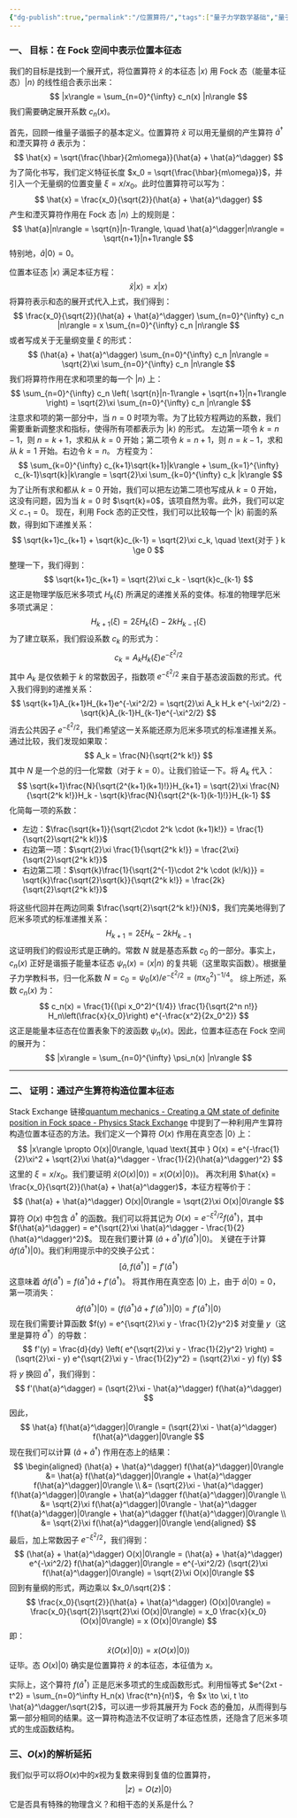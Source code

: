```yaml
---
{"dg-publish":true,"permalink":"/位置算符/","tags":["量子力学数学基础","量子光学"]}
---
```



### 一、 目标：在 Fock 空间中表示位置本征态

我们的目标是找到一个展开式，将位置算符 $\hat{x}$ 的本征态 $|x\rangle$ 用 Fock 态（能量本征态）$|n\rangle$ 的线性组合表示出来：
$$
|x\rangle = \sum_{n=0}^{\infty} c_n(x) |n\rangle
$$
我们需要确定展开系数 $c_n(x)$。

首先，回顾一维量子谐振子的基本定义。位置算符 $\hat{x}$ 可以用无量纲的产生算符 $\hat{a}^\dagger$ 和湮灭算符 $\hat{a}$ 表示为：
$$
\hat{x} = \sqrt{\frac{\hbar}{2m\omega}}(\hat{a} + \hat{a}^\dagger)
$$
为了简化书写，我们定义特征长度 $x_0 = \sqrt{\frac{\hbar}{m\omega}}$，并引入一个无量纲的位置变量 $\xi = x/x_0$。此时位置算符可以写为：
$$
\hat{x} = \frac{x_0}{\sqrt{2}}(\hat{a} + \hat{a}^\dagger)
$$
产生和湮灭算符作用在 Fock 态 $|n\rangle$ 上的规则是：
$$
\hat{a}|n\rangle = \sqrt{n}|n-1\rangle, \quad \hat{a}^\dagger|n\rangle = \sqrt{n+1}|n+1\rangle
$$
特别地，$\hat{a}|0\rangle = 0$。

位置本征态 $|x\rangle$ 满足本征方程：
$$
\hat{x}|x\rangle = x|x\rangle
$$
将算符表示和态的展开式代入上式，我们得到：
$$
\frac{x_0}{\sqrt{2}}(\hat{a} + \hat{a}^\dagger) \sum_{n=0}^{\infty} c_n |n\rangle = x \sum_{n=0}^{\infty} c_n |n\rangle
$$
或者写成关于无量纲变量 $\xi$ 的形式：
$$
(\hat{a} + \hat{a}^\dagger) \sum_{n=0}^{\infty} c_n |n\rangle = \sqrt{2}\xi \sum_{n=0}^{\infty} c_n |n\rangle
$$
我们将算符作用在求和项里的每一个 $|n\rangle$ 上：
$$
\sum_{n=0}^{\infty} c_n \left( \sqrt{n}|n-1\rangle + \sqrt{n+1}|n+1\rangle \right) = \sqrt{2}\xi \sum_{n=0}^{\infty} c_n |n\rangle
$$
注意求和项的第一部分中，当 $n=0$ 时项为零。为了比较方程两边的系数，我们需要重新调整求和指标，使得所有项都表示为 $|k\rangle$ 的形式。
左边第一项令 $k=n-1$，则 $n=k+1$，求和从 $k=0$ 开始；第二项令 $k=n+1$，则 $n=k-1$，求和从 $k=1$ 开始。右边令 $k=n$。
方程变为：
$$
\sum_{k=0}^{\infty} c_{k+1}\sqrt{k+1}|k\rangle + \sum_{k=1}^{\infty} c_{k-1}\sqrt{k}|k\rangle = \sqrt{2}\xi \sum_{k=0}^{\infty} c_k |k\rangle
$$
为了让所有求和都从 $k=0$ 开始，我们可以把左边第二项也写成从 $k=0$ 开始，这没有问题，因为当 $k=0$ 时 $\sqrt{k}=0$，该项自然为零。此外，我们可以定义 $c_{-1}=0$。
现在，利用 Fock 态的正交性，我们可以比较每一个 $|k\rangle$ 前面的系数，得到如下递推关系：
$$
\sqrt{k+1}c_{k+1} + \sqrt{k}c_{k-1} = \sqrt{2}\xi c_k, \quad \text{对于 } k \ge 0
$$
整理一下，我们得到：
$$
\sqrt{k+1}c_{k+1} = \sqrt{2}\xi c_k - \sqrt{k}c_{k-1}
$$
这正是物理学版厄米多项式 $H_k(\xi)$ 所满足的递推关系的变体。标准的物理学厄米多项式满足：
$$
H_{k+1}(\xi) = 2\xi H_k(\xi) - 2k H_{k-1}(\xi)
$$
为了建立联系，我们假设系数 $c_k$ 的形式为：
$$
c_k = A_k H_k(\xi) e^{-\xi^2/2}
$$
其中 $A_k$ 是仅依赖于 $k$ 的常数因子，指数项 $e^{-\xi^2/2}$ 来自于基态波函数的形式。代入我们得到的递推关系：
$$
\sqrt{k+1}A_{k+1}H_{k+1}e^{-\xi^2/2} = \sqrt{2}\xi A_k H_k e^{-\xi^2/2} - \sqrt{k}A_{k-1}H_{k-1}e^{-\xi^2/2}
$$
消去公共因子 $e^{-\xi^2/2}$，我们希望这一关系能还原为厄米多项式的标准递推关系。通过比较，我们发现如果取：
$$
A_k = \frac{N}{\sqrt{2^k k!}}
$$
其中 $N$ 是一个总的归一化常数（对于 $k=0$）。让我们验证一下。将 $A_k$ 代入：
$$
\sqrt{k+1}\frac{N}{\sqrt{2^{k+1}(k+1)!}}H_{k+1} = \sqrt{2}\xi \frac{N}{\sqrt{2^k k!}}H_k - \sqrt{k}\frac{N}{\sqrt{2^{k-1}(k-1)!}}H_{k-1}
$$
化简每一项的系数：
*   左边：$\frac{\sqrt{k+1}}{\sqrt{2\cdot 2^k \cdot (k+1)k!}} = \frac{1}{\sqrt{2}\sqrt{2^k k!}}$
*   右边第一项：$\sqrt{2}\xi \frac{1}{\sqrt{2^k k!}} = \frac{2\xi}{\sqrt{2}\sqrt{2^k k!}}$
*   右边第二项：$\sqrt{k}\frac{1}{\sqrt{2^{-1}\cdot 2^k \cdot (k!/k)}} = \sqrt{k}\frac{\sqrt{2}\sqrt{k}}{\sqrt{2^k k!}} = \frac{2k}{\sqrt{2}\sqrt{2^k k!}}$

将这些代回并在两边同乘 $\frac{\sqrt{2}\sqrt{2^k k!}}{N}$，我们完美地得到了厄米多项式的标准递推关系：
$$
H_{k+1} = 2\xi H_k - 2k H_{k-1}
$$
这证明我们的假设形式是正确的。常数 $N$ 就是基态系数 $c_0$ 的一部分。事实上，$c_n(x)$ 正好是谐振子能量本征态 $\psi_n(x) = \langle x|n\rangle$ 的复共轭（这里取实函数）。根据量子力学教科书，归一化系数 $N = c_0 = \psi_0(x)/e^{-\xi^2/2} = (\pi x_0^2)^{-1/4}$。
综上所述，系数 $c_n(x)$ 为：
$$
c_n(x) = \frac{1}{(\pi x_0^2)^{1/4}} \frac{1}{\sqrt{2^n n!}} H_n\left(\frac{x}{x_0}\right) e^{-\frac{x^2}{2x_0^2}}
$$
这正是能量本征态在位置表象下的波函数 $\psi_n(x)$。因此，位置本征态在 Fock 空间的展开为：
$$
|x\rangle = \sum_{n=0}^{\infty} \psi_n(x) |n\rangle
$$

---

### 二、 证明：通过产生算符构造位置本征态

Stack Exchange 链接[quantum mechanics - Creating a QM state of definite position in Fock space - Physics Stack Exchange](https://physics.stackexchange.com/questions/292899/creating-a-qm-state-of-definite-position-in-fock-space?utm_source=chatgpt.com) 中提到了一种利用产生算符构造位置本征态的方法。我们定义一个算符 $O(x)$ 作用在真空态 $|0\rangle$ 上：
$$
|x\rangle \propto O(x)|0\rangle, \quad \text{其中 } O(x) = e^{-\frac{1}{2}\xi^2 + \sqrt{2}\xi \hat{a}^\dagger - \frac{1}{2}(\hat{a}^\dagger)^2}
$$
这里的 $\xi = x/x_0$。我们要证明 $\hat{x} (O(x)|0\rangle) = x (O(x)|0\rangle)$。
再次利用 $\hat{x} = \frac{x_0}{\sqrt{2}}(\hat{a} + \hat{a}^\dagger)$，本征方程等价于：
$$
(\hat{a} + \hat{a}^\dagger) O(x)|0\rangle = \sqrt{2}\xi O(x)|0\rangle
$$
算符 $O(x)$ 中包含 $\hat{a}^\dagger$ 的函数。我们可以将其记为 $O(x) = e^{-\xi^2/2} f(\hat{a}^\dagger)$，其中 $f(\hat{a}^\dagger) = e^{\sqrt{2}\xi \hat{a}^\dagger - \frac{1}{2}(\hat{a}^\dagger)^2}$。
现在我们要计算 $(\hat{a} + \hat{a}^\dagger) f(\hat{a}^\dagger)|0\rangle$。
关键在于计算 $\hat{a} f(\hat{a}^\dagger)|0\rangle$。我们利用提示中的交换子公式：
$$
[\hat{a}, f(\hat{a}^\dagger)] = f'(\hat{a}^\dagger)
$$
这意味着 $\hat{a} f(\hat{a}^\dagger) = f(\hat{a}^\dagger) \hat{a} + f'(\hat{a}^\dagger)$。
将其作用在真空态 $|0\rangle$ 上，由于 $\hat{a}|0\rangle = 0$，第一项消失：
$$
\hat{a} f(\hat{a}^\dagger)|0\rangle = (f(\hat{a}^\dagger) \hat{a} + f'(\hat{a}^\dagger))|0\rangle = f'(\hat{a}^\dagger)|0\rangle
$$
现在我们需要计算函数 $f(y) = e^{\sqrt{2}\xi y - \frac{1}{2}y^2}$ 对变量 $y$（这里是算符 $\hat{a}^\dagger$）的导数：
$$
f'(y) = \frac{d}{dy} \left( e^{\sqrt{2}\xi y - \frac{1}{2}y^2} \right) = (\sqrt{2}\xi - y) e^{\sqrt{2}\xi y - \frac{1}{2}y^2} = (\sqrt{2}\xi - y) f(y)
$$
将 $y$ 换回 $\hat{a}^\dagger$，我们得到：
$$
f'(\hat{a}^\dagger) = (\sqrt{2}\xi - \hat{a}^\dagger) f(\hat{a}^\dagger)
$$
因此，
$$
\hat{a} f(\hat{a}^\dagger)|0\rangle = (\sqrt{2}\xi - \hat{a}^\dagger) f(\hat{a}^\dagger)|0\rangle
$$
现在我们可以计算 $(\hat{a} + \hat{a}^\dagger)$ 作用在态上的结果：
$$
\begin{aligned}
(\hat{a} + \hat{a}^\dagger) f(\hat{a}^\dagger)|0\rangle &= \hat{a} f(\hat{a}^\dagger)|0\rangle + \hat{a}^\dagger f(\hat{a}^\dagger)|0\rangle \\
&= (\sqrt{2}\xi - \hat{a}^\dagger) f(\hat{a}^\dagger)|0\rangle + \hat{a}^\dagger f(\hat{a}^\dagger)|0\rangle \\
&= \sqrt{2}\xi f(\hat{a}^\dagger)|0\rangle - \hat{a}^\dagger f(\hat{a}^\dagger)|0\rangle + \hat{a}^\dagger f(\hat{a}^\dagger)|0\rangle \\
&= \sqrt{2}\xi f(\hat{a}^\dagger)|0\rangle
\end{aligned}
$$
最后，加上常数因子 $e^{-\xi^2/2}$，我们得到：
$$
(\hat{a} + \hat{a}^\dagger) O(x)|0\rangle = (\hat{a} + \hat{a}^\dagger) e^{-\xi^2/2} f(\hat{a}^\dagger)|0\rangle = e^{-\xi^2/2} (\sqrt{2}\xi f(\hat{a}^\dagger)|0\rangle) = \sqrt{2}\xi O(x)|0\rangle
$$
回到有量纲的形式，两边乘以 $x_0/\sqrt{2}$：
$$
\frac{x_0}{\sqrt{2}}(\hat{a} + \hat{a}^\dagger) (O(x)|0\rangle) = \frac{x_0}{\sqrt{2}}\sqrt{2}\xi (O(x)|0\rangle) = x_0 \frac{x}{x_0} (O(x)|0\rangle) = x (O(x)|0\rangle)
$$
即：
$$
\hat{x} (O(x)|0\rangle) = x (O(x)|0\rangle)
$$
证毕。态 $O(x)|0\rangle$ 确实是位置算符 $\hat{x}$ 的本征态，本征值为 $x$。

实际上，这个算符 $f(\hat{a}^\dagger)$ 正是厄米多项式的生成函数形式。利用恒等式 $e^{2xt - t^2} = \sum_{n=0}^\infty H_n(x) \frac{t^n}{n!}$，令 $x \to \xi, t \to \hat{a}^\dagger/\sqrt{2}$，可以进一步将其展开为 Fock 态的叠加，从而得到与第一部分相同的结果。这一算符构造法不仅证明了本征态性质，还隐含了厄米多项式的生成函数结构。

### 三、$O(x)$的解析延拓
我们似乎可以将$O(x)$中的$x$视为复数来得到复值的位置算符，$$|z\rangle =  O(z)|0\rangle$$
它是否具有特殊的物理含义？和相干态的关系是什么？ 